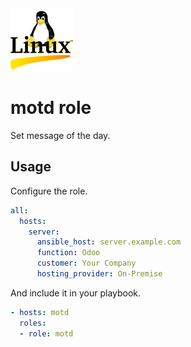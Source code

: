 <img src="/logos/motd.png" alt="motd logo" width="100" height="100">

# motd role

Set message of the day.

## Usage

Configure the role.

```yml
all:
  hosts:
    server:
      ansible_host: server.example.com
      function: Odoo
      customer: Your Company
      hosting_provider: On-Premise
```

And include it in your playbook.

```yml
- hosts: motd
  roles:
  - role: motd
```
